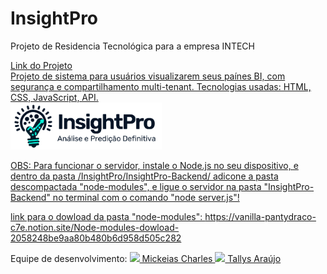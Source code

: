 # InsightPro
Projeto de Residencia Tecnológica para a empresa INTECH
<div>   
  <a href="https://mickeiascharles.github.io/InsightPro/">
    Link do Projeto
</div>
Projeto de sistema para usuários visualizarem seus paínes BI, com segurança e compartilhamento multi-tenant.
Tecnologias usadas: HTML, CSS, JavaScript, API.

<div>  
  <img height="75cm" src="logo.png"/>
</div>

OBS: Para funcionar o servidor, instale o Node.js no seu dispositivo, e dentro da pasta /InsightPro/InsightPro-Backend/ adicone a pasta descompactada "node-modules", e ligue o servidor na pasta "InsightPro-Backend" no terminal com o comando "node server.js"!

link para o dowload da pasta "node-modules": https://vanilla-pantydraco-c7e.notion.site/Node-modules-dowload-2058248be9aa80b480b6d958d505c282 

<div>
Equipe de desenvolvimento:
  <a href="https://www.linkedin.com/in/mickeiascharles/">
  <img height="50cm" src="https://brandlogos.net/wp-content/uploads/2016/06/linkedin-logo.png"/>
  Mickeias Charles
  <a href="https://www.linkedin.com/in/tallysaraujo/">
  <img height="50cm" src="https://brandlogos.net/wp-content/uploads/2016/06/linkedin-logo.png"/>
  Tallys Araújo
</div>
